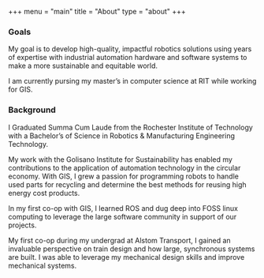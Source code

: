 +++
menu = "main"
title = "About"
type = "about"
+++

### Goals 

My goal is to develop high-quality, impactful robotics solutions using years of expertise with industrial automation hardware and software systems to make a more sustainable and equitable world.

I am currently pursing my master’s in computer science at RIT while working for GIS. 

### Background

I Graduated Summa Cum Laude from the Rochester Institute of Technology with a Bachelor’s of Science in Robotics & Manufacturing Engineering Technology.

My work with the Golisano Institute for Sustainability has enabled my contributions to the application of automation technology in the circular economy. With GIS, I grew a passion for programming robots to handle used parts for recycling and determine the best methods for reusing high energy cost products. 

In my first co-op with GIS, I learned ROS and dug deep into FOSS linux computing to leverage the large software community in support of our projects.

My first co-op during my undergrad at Alstom Transport, I gained an invaluable perspective on train design and how large, synchronous systems are built. I was able to leverage my mechanical design skills and improve mechanical systems. 

